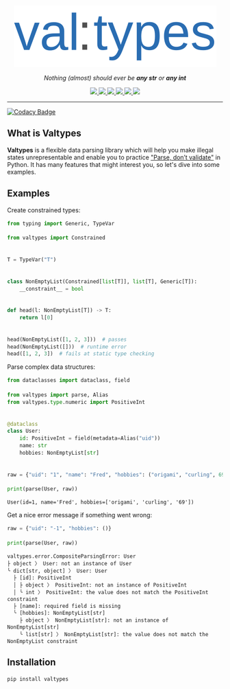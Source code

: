 <p align="center">
  <img src="https://github.com/LeeeeT/valtypes/blob/main/docs/logo.svg" />
</p>

<p align="center">
    <em>Nothing (almost) should ever be <b>any str</b> or <b>any int</b></em>
</p>

<p align="center">
    <a href="https://pypi.org/project/valtypes">
        <img src="https://img.shields.io/pypi/v/valtypes" />
    </a>
    <a href="https://python.org/downloads">
        <img src="https://img.shields.io/pypi/pyversions/valtypes.svg" />
    </a>
    <a href="https://pepy.tech/project/valtypes">
        <img src="https://img.shields.io/pypi/dm/valtypes" />
    </a>
    <a href="https://github.com/LeeeeT/valtypes/actions/workflows/ci.yml">
        <img src="https://img.shields.io/github/workflow/status/LeeeeT/valtypes/CI" />
    </a>
    <a href="https://valtypes.readthedocs.io/en/latest/?badge=latest">
        <img src="https://img.shields.io/readthedocs/valtypes" />
    </a>
    <a href="https://codecov.io/gh/LeeeeT/valtypes">
        <img src="https://img.shields.io/codecov/c/github/LeeeeT/valtypes" />
    </a>
</p>


---

[![Codacy Badge](https://api.codacy.com/project/badge/Grade/45b4246dde17461ea91bc71b345a956c)](https://app.codacy.com/gh/LeeeeT/valtypes?utm_source=github.com&utm_medium=referral&utm_content=LeeeeT/valtypes&utm_campaign=Badge_Grade_Settings)


## What is Valtypes

**Valtypes** is a flexible data parsing library which will help you make illegal states unrepresentable and enable you to practice ["Parse, don’t validate"][parse-dont-validate] in Python. It has many features that might interest you, so let's dive into some examples.


## Examples

Create constrained types:

```python
from typing import Generic, TypeVar

from valtypes import Constrained


T = TypeVar("T")


class NonEmptyList(Constrained[list[T]], list[T], Generic[T]):
    __constraint__ = bool


def head(l: NonEmptyList[T]) -> T:
    return l[0]


head(NonEmptyList([1, 2, 3]))  # passes
head(NonEmptyList([]))  # runtime error
head([1, 2, 3])  # fails at static type checking
```

Parse complex data structures:

```python
from dataclasses import dataclass, field

from valtypes import parse, Alias
from valtypes.type.numeric import PositiveInt


@dataclass
class User:
    id: PositiveInt = field(metadata=Alias("uid"))
    name: str
    hobbies: NonEmptyList[str]


raw = {"uid": "1", "name": "Fred", "hobbies": ("origami", "curling", 69)}

print(parse(User, raw))
```

```
User(id=1, name='Fred', hobbies=['origami', 'curling', '69'])
```

Get a nice error message if something went wrong:

```python
raw = {"uid": "-1", "hobbies": ()}

print(parse(User, raw))
```

```
valtypes.error.CompositeParsingError: User
├ object 〉 User: not an instance of User
╰ dict[str, object] 〉 User: User
  ├ [id]: PositiveInt
  │ ├ object 〉 PositiveInt: not an instance of PositiveInt
  │ ╰ int 〉 PositiveInt: the value does not match the PositiveInt constraint
  ├ [name]: required field is missing
  ╰ [hobbies]: NonEmptyList[str]
    ├ object 〉 NonEmptyList[str]: not an instance of NonEmptyList[str]
    ╰ list[str] 〉 NonEmptyList[str]: the value does not match the NonEmptyList constraint
```


## Installation

```console
pip install valtypes
```


[parse-dont-validate]: https://lexi-lambda.github.io/blog/2019/11/05/parse-don-t-validate
